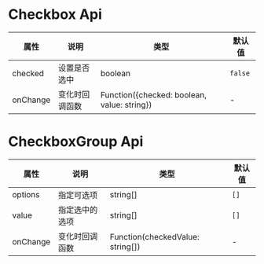 # Checkbox Api

属性 | 说明 | 类型 | 默认值
-----|-----|-----|------
checked | 设置是否选中 | boolean | `false`
onChange | 变化时回调函数 | Function({checked: boolean, value: string}) | -

# CheckboxGroup Api

属性 | 说明 | 类型 | 默认值
-----|-----|-----|------
options | 指定可选项 | string[] | `[]`
value | 指定选中的选项 | string[] | `[]`
onChange | 变化时回调函数 | Function(checkedValue: string[]) | -